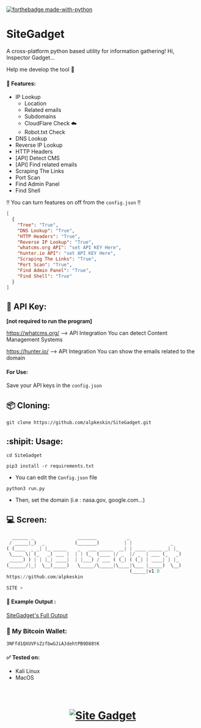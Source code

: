 [![forthebadge made-with-python](http://ForTheBadge.com/images/badges/made-with-python.svg)](https://www.python.org/)
# SiteGadget
A cross-platform python based utility for information gathering! Hi, Inspector Gadget...

 Help me develop the tool :pray:
 
 #### :briefcase: Features:
  - IP Lookup
    - Location
    - Related emails
    - Subdomains
    - CloudFlare Check :cloud:
    - Robot.txt Check 
  - DNS Lookup
  - Reverse IP Lookup
  - HTTP Headers
  - [API] Detect CMS
  - [API] Find related emails
  - Scraping The Links
  - Port Scan
  - Find Admin Panel
  - Find Shell

:bangbang: You can turn features on off from the `config.json` :bangbang:

```json
[
  {
    "Tree": "True",
    "DNS Lookup": "True",
    "HTTP Headers": "True",
    "Reverse IP Lookup": "True",
    "whatcms.org API": "set API KEY Here",
    "hunter.io API": "set API KEY Here",
    "Scraping The Links": "True",
    "Port Scan": "True",
    "Find Admin Panel": "True",
    "Find Shell": "True"
  }
]

```

## :key: API Key:
**[not required to run the program]**

https://whatcms.org/ --> API Integration
You can detect Content Management Systems

https://hunter.io/ --> API Integration
You can show the emails related to the domain

#### For Use:
Save your API keys in the `config.json`


## :package: Cloning:
`git clone https://github.com/alpkeskin/SiteGadget.git`

## :shipit: Usage:
`cd SiteGadget`

`pip3 install -r requirements.txt`

- You can edit the `Config.json` file

`python3 run.py`

- Then, set the domain (i.e : nasa.gov, google.com...)

## :computer: Screen:
```python
  ______ _                _______           _                   
 / _____|_)  _           (_______)         | |              _   
( (____  _ _| |_ _____    _   ___ _____  __| | ____ _____ _| |_ 
 \____ \| (_   _) ___ |  | | (_  (____ |/ _  |/ _  | ___ (_   _)
 _____) ) | | |_| ____|  | |___) / ___ ( (_| ( (_| | ____| | |_ 
(______/|_|  \__)_____)   \_____/\_____|\____|\___ |_____)  \__)
                                             (_____|v1.0 
https://github.com/alpkeskin    

SITE >
```
#### :eyes: Example Output :
<a href="https://github.com/alpkeskin/SiteGadget/blob/main/insides/output.txt" target="_blank">SiteGadget's Full Output</a>

### :money_with_wings: My Bitcoin Wallet:
`3NFfd1QXUVFsZzfbwGJiAJdehtPB9D88tK`

#### :white_check_mark: Tested on:
- Kali Linux
- MacOS



<h1 align="center">
  <br>
  <a href="https://github.com/alpkeskin/SiteGadget"><img src="https://i.imgur.com/HVp1Khw.png" alt="Site Gadget"></a>
</h1>
